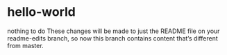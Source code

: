 # hello-world
nothing to do
These changes will be made to just the README file on your readme-edits branch, so now this branch contains content that’s different from master.
